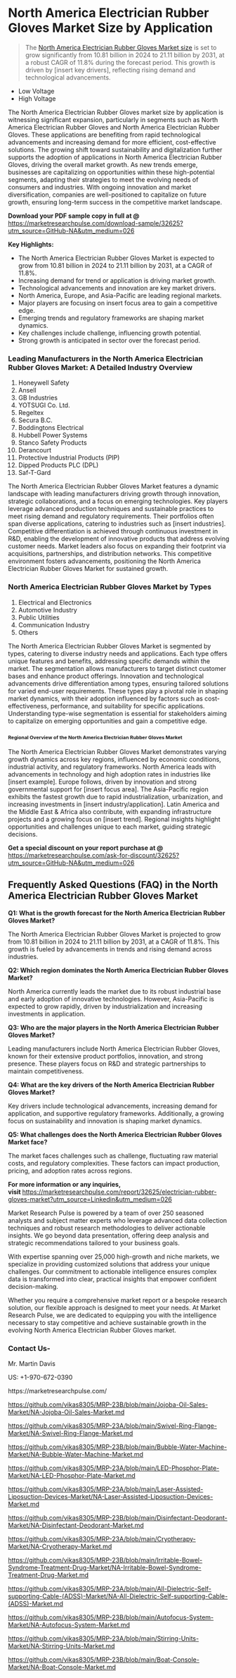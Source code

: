 
<h1>North America Electrician Rubber Gloves Market&nbsp;Size by Application</h1><blockquote><p>The <a href="https://marketresearchpulse.com/download-sample/32625?utm_source=GitHub-NA&amp;utm_medium=026">North America Electrician Rubber Gloves Market size</a> is set to grow significantly from 10.81 billion in 2024 to 21.11 billion by 2031, at a robust CAGR of 11.8% during the forecast period. This growth is driven by [insert key drivers], reflecting rising demand and technological advancements.</p></blockquote><ul><li>Low Voltage <li> High Voltage</li></ul><p>The North America Electrician Rubber Gloves market size by application is witnessing significant expansion, particularly in segments such as North America Electrician Rubber Gloves and North America Electrician Rubber Gloves. These applications are benefiting from rapid technological advancements and increasing demand for more efficient, cost-effective solutions. The growing shift toward sustainability and digitalization further supports the adoption of applications in North America Electrician Rubber Gloves, driving the overall market growth. As new trends emerge, businesses are capitalizing on opportunities within these high-potential segments, adapting their strategies to meet the evolving needs of consumers and industries. With ongoing innovation and market diversification, companies are well-positioned to capitalize on future growth, ensuring long-term success in the competitive market landscape.</p><p><strong>Download your PDF sample copy in full at @ </strong><a href="https://marketresearchpulse.com/download-sample/32625?utm_source=GitHub-NA&amp;utm_medium=026">https://marketresearchpulse.com/download-sample/32625?utm_source=GitHub-NA&amp;utm_medium=026</a></p><p><strong>Key Highlights: </strong></p><ul><li>The North America Electrician Rubber Gloves Market is expected to grow from 10.81 billion in 2024 to 21.11 billion by 2031, at a CAGR of 11.8%.</li><li>Increasing demand for trend or application is driving market growth.</li><li>Technological advancements and innovation are key market drivers.</li><li>North America, Europe, and Asia-Pacific are leading regional markets.</li><li>Major players are focusing on insert focus area to gain a competitive edge.</li><li>Emerging trends and regulatory frameworks are shaping market dynamics.</li><li>Key challenges include challenge, influencing growth potential.</li><li>Strong growth is anticipated in sector over the forecast period.</li></ul><h3>Leading Manufacturers in the North America Electrician Rubber Gloves Market: A Detailed Industry Overview</h3><ol><li>Honeywell Safety</li><li>Ansell</li><li>GB Industries</li><li>YOTSUGI Co. Ltd.</li><li>Regeltex</li><li>Secura B.C.</li><li>Boddingtons Electrical</li><li>Hubbell Power Systems</li><li>Stanco Safety Products</li><li>Derancourt</li><li>Protective Industrial Products (PIP)</li><li>Dipped Products PLC (DPL)</li><li>Saf-T-Gard</li></ol><div class="flex max-w-full flex-col flex-grow"><div class="min-h-8 text-message flex w-full flex-col items-end gap-2 whitespace-normal break-words [.text-message+&amp;]:mt-5" dir="auto" data-message-author-role="assistant" data-message-id="fd8432e4-4910-450d-b182-61b7bfb0a01f" data-message-model-slug="gpt-4o"><div class="flex w-full flex-col gap-1 empty:hidden first:pt-[3px]"><div class="markdown prose w-full break-words dark:prose-invert light"><p>The North America Electrician Rubber Gloves Market features a dynamic landscape with leading manufacturers driving growth through innovation, strategic collaborations, and a focus on emerging technologies. Key players leverage advanced production techniques and sustainable practices to meet rising demand and regulatory requirements. Their portfolios often span diverse applications, catering to industries such as [insert industries]. Competitive differentiation is achieved through continuous investment in R&amp;D, enabling the development of innovative products that address evolving customer needs. Market leaders also focus on expanding their footprint via acquisitions, partnerships, and distribution networks. This competitive environment fosters advancements, positioning the North America Electrician Rubber Gloves Market for sustained growth.</p></div></div></div></div><h3>North America Electrician Rubber Gloves Market by Types</h3><ol><li>Electrical and Electronics <li> Automotive Industry <li> Public Utilities <li> Communication Industry <li> Others</li></ol><div class="flex max-w-full flex-col flex-grow"><div class="min-h-8 text-message flex w-full flex-col items-end gap-2 whitespace-normal break-words [.text-message+&amp;]:mt-5" dir="auto" data-message-author-role="assistant" data-message-id="084470be-0bb7-4664-bddf-5156b4f41249" data-message-model-slug="gpt-4o-mini"><div class="flex w-full flex-col gap-1 empty:hidden first:pt-[3px]"><div class="markdown prose w-full break-words dark:prose-invert light"><p>The North America Electrician Rubber Gloves Market is segmented by types, catering to diverse industry needs and applications. Each type offers unique features and benefits, addressing specific demands within the market. The segmentation allows manufacturers to target distinct customer bases and enhance product offerings. Innovation and technological advancements drive differentiation among types, ensuring tailored solutions for varied end-user requirements. These types play a pivotal role in shaping market dynamics, with their adoption influenced by factors such as cost-effectiveness, performance, and suitability for specific applications. Understanding type-wise segmentation is essential for stakeholders aiming to capitalize on emerging opportunities and gain a competitive edge.</p></div></div></div></div><h3><span style="font-size: 11px;">Regional Overview of the North America Electrician Rubber Gloves Market</span></h3><div class="flex max-w-full flex-col flex-grow"><div class="min-h-8 text-message flex w-full flex-col items-end gap-2 whitespace-normal break-words [.text-message+&amp;]:mt-5" dir="auto" data-message-author-role="assistant" data-message-id="e9038762-ce64-4e30-91c9-9bd413514231" data-message-model-slug="gpt-4o-mini"><div class="flex w-full flex-col gap-1 empty:hidden first:pt-[3px]"><div class="markdown prose w-full break-words dark:prose-invert light"><p>The North America Electrician Rubber Gloves Market demonstrates varying growth dynamics across key regions, influenced by economic conditions, industrial activity, and regulatory frameworks. North America leads with advancements in technology and high adoption rates in industries like [insert example]. Europe follows, driven by innovation and strong governmental support for [insert focus area]. The Asia-Pacific region exhibits the fastest growth due to rapid industrialization, urbanization, and increasing investments in [insert industry/application]. Latin America and the Middle East &amp; Africa also contribute, with expanding infrastructure projects and a growing focus on [insert trend]. Regional insights highlight opportunities and challenges unique to each market, guiding strategic decisions.</p></div></div></div></div><p><strong>Get a special discount on your report purchase at @ </strong><a href="https://marketresearchpulse.com/ask-for-discount/32625?utm_source=GitHub-NA&amp;utm_medium=026">https://marketresearchpulse.com/ask-for-discount/32625?utm_source=GitHub-NA&amp;utm_medium=026</a></p><h2>Frequently Asked Questions (FAQ) in the North America Electrician Rubber Gloves Market</h2><p><strong>Q1: What is the growth forecast for the North America Electrician Rubber Gloves Market?</strong></p><p>The North America Electrician Rubber Gloves Market is projected to grow from 10.81 billion in 2024 to 21.11 billion by 2031, at a CAGR of 11.8%. This growth is fueled by advancements in trends and rising demand across industries.</p><p><strong>Q2: Which region dominates the North America Electrician Rubber Gloves Market?</strong></p><p>North America currently leads the market due to its robust industrial base and early adoption of innovative technologies. However, Asia-Pacific is expected to grow rapidly, driven by industrialization and increasing investments in application.</p><p><strong>Q3: Who are the major players in the North America Electrician Rubber Gloves Market?</strong></p><p>Leading manufacturers include North America Electrician Rubber Gloves, known for their extensive product portfolios, innovation, and strong presence. These players focus on R&amp;D and strategic partnerships to maintain competitiveness.</p><p><strong>Q4: What are the key drivers of the North America Electrician Rubber Gloves Market?</strong></p><p>Key drivers include technological advancements, increasing demand for application, and supportive regulatory frameworks. Additionally, a growing focus on sustainability and innovation is shaping market dynamics.</p><p><strong>Q5: What challenges does the North America Electrician Rubber Gloves Market face?</strong></p><p>The market faces challenges such as challenge, fluctuating raw material costs, and regulatory complexities. These factors can impact production, pricing, and adoption rates across regions.</p><p><strong>For more information or any inquiries, visit&nbsp;</strong><a href="https://marketresearchpulse.com/report/32625/electrician-rubber-gloves-market?utm_source=Linkedin&utm_medium=026">https://marketresearchpulse.com/report/32625/electrician-rubber-gloves-market?utm_source=Linkedin&utm_medium=026</a></p><p>Market Research Pulse is powered by a team of over 250 seasoned analysts and subject matter experts who leverage advanced data collection techniques and robust research methodologies to deliver actionable insights. We go beyond data presentation, offering deep analysis and strategic recommendations tailored to your business goals.</p><p>With expertise spanning over 25,000 high-growth and niche markets, we specialize in providing customized solutions that address your unique challenges. Our commitment to actionable intelligence ensures complex data is transformed into clear, practical insights that empower confident decision-making.</p><p>Whether you require a comprehensive market report or a bespoke research solution, our flexible approach is designed to meet your needs. At Market Research Pulse, we are dedicated to equipping you with the intelligence necessary to stay competitive and achieve sustainable growth in the evolving North America Electrician Rubber Gloves market.</p><h3><strong>Contact Us-</strong></h3><p>Mr. Martin Davis</p><p>US: +1-970-672-0390</p><p>https://marketresearchpulse.com/</p><p><a href="https://github.com/vikas8305/MRP-23B/blob/main/Jojoba-Oil-Sales-Market/NA-Jojoba-Oil-Sales-Market.md">https://github.com/vikas8305/MRP-23B/blob/main/Jojoba-Oil-Sales-Market/NA-Jojoba-Oil-Sales-Market.md</a></p><p><a href="https://github.com/vikas8305/MRP-23A/blob/main/Swivel-Ring-Flange-Market/NA-Swivel-Ring-Flange-Market.md">https://github.com/vikas8305/MRP-23A/blob/main/Swivel-Ring-Flange-Market/NA-Swivel-Ring-Flange-Market.md</a></p><p><a href="https://github.com/vikas8305/MRP-23B/blob/main/Bubble-Water-Machine-Market/NA-Bubble-Water-Machine-Market.md">https://github.com/vikas8305/MRP-23B/blob/main/Bubble-Water-Machine-Market/NA-Bubble-Water-Machine-Market.md</a></p><p><a href="https://github.com/vikas8305/MRP-23A/blob/main/LED-Phosphor-Plate-Market/NA-LED-Phosphor-Plate-Market.md">https://github.com/vikas8305/MRP-23A/blob/main/LED-Phosphor-Plate-Market/NA-LED-Phosphor-Plate-Market.md</a></p><p><a href="https://github.com/vikas8305/MRP-23A/blob/main/Laser-Assisted-Liposuction-Devices-Market/NA-Laser-Assisted-Liposuction-Devices-Market.md">https://github.com/vikas8305/MRP-23A/blob/main/Laser-Assisted-Liposuction-Devices-Market/NA-Laser-Assisted-Liposuction-Devices-Market.md</a></p><p><a href="https://github.com/vikas8305/MRP-23B/blob/main/Disinfectant-Deodorant-Market/NA-Disinfectant-Deodorant-Market.md">https://github.com/vikas8305/MRP-23B/blob/main/Disinfectant-Deodorant-Market/NA-Disinfectant-Deodorant-Market.md</a></p><p><a href="https://github.com/vikas8305/MRP-23A/blob/main/Cryotherapy-Market/NA-Cryotherapy-Market.md">https://github.com/vikas8305/MRP-23A/blob/main/Cryotherapy-Market/NA-Cryotherapy-Market.md</a></p><p><a href="https://github.com/vikas8305/MRP-23B/blob/main/Irritable-Bowel-Syndrome-Treatment-Drug-Market/NA-Irritable-Bowel-Syndrome-Treatment-Drug-Market.md">https://github.com/vikas8305/MRP-23B/blob/main/Irritable-Bowel-Syndrome-Treatment-Drug-Market/NA-Irritable-Bowel-Syndrome-Treatment-Drug-Market.md</a></p><p><a href="https://github.com/vikas8305/MRP-23A/blob/main/All-Dielectric-Self-supporting-Cable-(ADSS)-Market/NA-All-Dielectric-Self-supporting-Cable-(ADSS)-Market.md">https://github.com/vikas8305/MRP-23A/blob/main/All-Dielectric-Self-supporting-Cable-(ADSS)-Market/NA-All-Dielectric-Self-supporting-Cable-(ADSS)-Market.md</a></p><p><a href="https://github.com/vikas8305/MRP-23B/blob/main/Autofocus-System-Market/NA-Autofocus-System-Market.md">https://github.com/vikas8305/MRP-23B/blob/main/Autofocus-System-Market/NA-Autofocus-System-Market.md</a></p><p><a href="https://github.com/vikas8305/MRP-23A/blob/main/Stirring-Units-Market/NA-Stirring-Units-Market.md">https://github.com/vikas8305/MRP-23A/blob/main/Stirring-Units-Market/NA-Stirring-Units-Market.md</a></p><p><a href="https://github.com/vikas8305/MRP-23B/blob/main/Boat-Console-Market/NA-Boat-Console-Market.md">https://github.com/vikas8305/MRP-23B/blob/main/Boat-Console-Market/NA-Boat-Console-Market.md</a></p>
